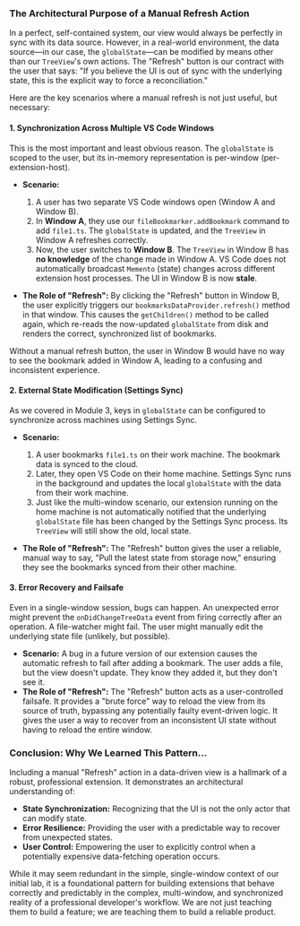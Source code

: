 ### **The Architectural Purpose of a Manual Refresh Action**

In a perfect, self-contained system, our view would always be perfectly in sync with its data source. However, in a real-world environment, the data source—in our case, the `globalState`—can be modified by means other than our `TreeView`'s own actions. The "Refresh" button is our contract with the user that says: "If you believe the UI is out of sync with the underlying state, this is the explicit way to force a reconciliation."

Here are the key scenarios where a manual refresh is not just useful, but necessary:

#### **1. Synchronization Across Multiple VS Code Windows**

This is the most important and least obvious reason. The `globalState` is scoped to the user, but its in-memory representation is per-window (per-extension-host).

*   **Scenario:**
    1.  A user has two separate VS Code windows open (Window A and Window B).
    2.  In **Window A**, they use our `fileBookmarker.addBookmark` command to add `file1.ts`. The `globalState` is updated, and the `TreeView` in Window A refreshes correctly.
    3.  Now, the user switches to **Window B**. The `TreeView` in Window B has **no knowledge** of the change made in Window A. VS Code does not automatically broadcast `Memento` (state) changes across different extension host processes. The UI in Window B is now **stale**.

*   **The Role of "Refresh":** By clicking the "Refresh" button in Window B, the user explicitly triggers our `bookmarksDataProvider.refresh()` method in that window. This causes the `getChildren()` method to be called again, which re-reads the now-updated `globalState` from disk and renders the correct, synchronized list of bookmarks.

Without a manual refresh button, the user in Window B would have no way to see the bookmark added in Window A, leading to a confusing and inconsistent experience.

#### **2. External State Modification (Settings Sync)**

As we covered in Module 3, keys in `globalState` can be configured to synchronize across machines using Settings Sync.

*   **Scenario:**
    1.  A user bookmarks `file1.ts` on their work machine. The bookmark data is synced to the cloud.
    2.  Later, they open VS Code on their home machine. Settings Sync runs in the background and updates the local `globalState` with the data from their work machine.
    3.  Just like the multi-window scenario, our extension running on the home machine is not automatically notified that the underlying `globalState` file has been changed by the Settings Sync process. Its `TreeView` will still show the old, local state.

*   **The Role of "Refresh":** The "Refresh" button gives the user a reliable, manual way to say, "Pull the latest state from storage now," ensuring they see the bookmarks synced from their other machine.

#### **3. Error Recovery and Failsafe**

Even in a single-window session, bugs can happen. An unexpected error might prevent the `onDidChangeTreeData` event from firing correctly after an operation. A file-watcher might fail. The user might manually edit the underlying state file (unlikely, but possible).

*   **Scenario:** A bug in a future version of our extension causes the automatic refresh to fail after adding a bookmark. The user adds a file, but the view doesn't update. They know they added it, but they don't see it.
*   **The Role of "Refresh":** The "Refresh" button acts as a user-controlled failsafe. It provides a "brute force" way to reload the view from its source of truth, bypassing any potentially faulty event-driven logic. It gives the user a way to recover from an inconsistent UI state without having to reload the entire window.

### **Conclusion: Why We Learned This Pattern...**

Including a manual "Refresh" action in a data-driven view is a hallmark of a robust, professional extension. It demonstrates an architectural understanding of:
*   **State Synchronization:** Recognizing that the UI is not the only actor that can modify state.
*   **Error Resilience:** Providing the user with a predictable way to recover from unexpected states.
*   **User Control:** Empowering the user to explicitly control when a potentially expensive data-fetching operation occurs.

While it may seem redundant in the simple, single-window context of our initial lab, it is a foundational pattern for building extensions that behave correctly and predictably in the complex, multi-window, and synchronized reality of a professional developer's workflow. We are not just teaching them to build a feature; we are teaching them to build a reliable product.